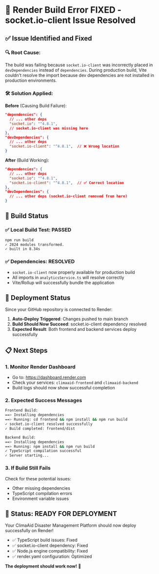 # 🎯 Render Build Error FIXED - socket.io-client Issue Resolved

## ✅ **Issue Identified and Fixed**

### 🔍 **Root Cause**:
The build was failing because `socket.io-client` was incorrectly placed in `devDependencies` instead of `dependencies`. During production build, Vite couldn't resolve the import because dev dependencies are not installed in production environments.

### 🛠️ **Solution Applied**:

**Before** (Causing Build Failure):
```json
"dependencies": {
  // ... other deps
  "socket.io": "^4.8.1",
  // socket.io-client was missing here
},
"devDependencies": {
  // ... other deps
  "socket.io-client": "^4.8.1",  // ❌ Wrong location
}
```

**After** (Build Working):
```json
"dependencies": {
  // ... other deps
  "socket.io": "^4.8.1",
  "socket.io-client": "^4.8.1",  // ✅ Correct location
},
"devDependencies": {
  // ... other deps (socket.io-client removed from here)
}
```

## 🚀 **Build Status**

### ✅ **Local Build Test**: PASSED
```bash
npm run build
✓ 2824 modules transformed.
✓ built in 8.34s
```

### ✅ **Dependencies**: RESOLVED
- `socket.io-client` now properly available for production build
- All imports in `analyticsService.ts` will resolve correctly
- Vite/Rollup will successfully bundle the application

## 🔄 **Deployment Status**

Since your GitHub repository is connected to Render:

1. **Auto-Deploy Triggered**: Changes pushed to main branch
2. **Build Should Now Succeed**: socket.io-client dependency resolved
3. **Expected Result**: Both frontend and backend services deploy successfully

## 📋 **Next Steps**

### 1. **Monitor Render Dashboard**
- Go to: https://dashboard.render.com
- Check your services: `climaaid-frontend` and `climaaid-backend`
- Build logs should now show successful completion

### 2. **Expected Success Messages**
```bash
Frontend Build:
==> Installing dependencies
==> Running: cd frontend && npm install && npm run build
✓ socket.io-client resolved successfully
✓ Build completed: frontend/dist

Backend Build:
==> Installing dependencies
==> Running: npm install && npm run build
✓ TypeScript compilation successful
✓ Server starting...
```

### 3. **If Build Still Fails**
Check for these potential issues:
- Other missing dependencies
- TypeScript compilation errors
- Environment variable issues

## 🎉 **Status: READY FOR DEPLOYMENT**

Your ClimaAid Disaster Management Platform should now deploy successfully on Render!

- ✅ TypeScript build issues: Fixed
- ✅ socket.io-client dependency: Fixed  
- ✅ Node.js engine compatibility: Fixed
- ✅ render.yaml configuration: Optimized

**The deployment should work now!** 🚀

